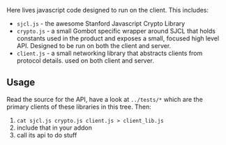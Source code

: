 Here lives javascript code designed to run on the client.  This includes:

  * `sjcl.js` - the awesome Stanford Javascript Crypto Library
  * `crypto.js` - a small Gombot specific wrapper around SJCL that holds constants used in the product and exposes a small, focused high level API.  Designed to be run on both the client and server.
  * `client.js` - a small networking library that abstracts clients from protocol details.  used on both client and server.

## Usage

Read the source for the API, have a look at `../tests/*` which are the primary clients of these libraries in this tree.  Then:

  1. `cat sjcl.js crypto.js client.js > client_lib.js`
  2. include that in your addon
  3. call its api to do stuff

